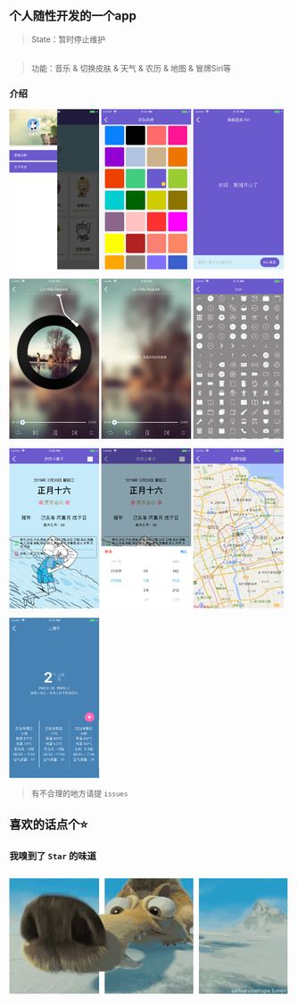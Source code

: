
## 个人随性开发的一个app

> State：暂时停止维护
######
> 功能：音乐 & 切换皮肤 & 天气 & 农历 & 地图 & 冒牌Siri等

### 介绍

<p>
    <img src="https://github.com/gitSirzh/Nostalgia/blob/master/z_view/img/introduce/userCore.png" width="32%" height="32%">
    <img src="https://github.com/gitSirzh/Nostalgia/blob/master/z_view/img/introduce/colorStyle.png" width="32%" height="32%">
    <img src="https://github.com/gitSirzh/Nostalgia/blob/master/z_view/img/introduce/ai.png" width="32%" height="32%">
<p>

<p>
    <img src="https://github.com/gitSirzh/Nostalgia/blob/master/z_view/img/introduce/music.png" width="32%" height="32%">
    <img src="https://github.com/gitSirzh/Nostalgia/blob/master/z_view/img/introduce/lyric.png" width="32%" height="32%">
    <img src="https://github.com/gitSirzh/Nostalgia/blob/master/z_view/img/introduce/icons.png" width="32%" height="32%">
<p>

<p>
    <img src="https://github.com/gitSirzh/Nostalgia/blob/master/z_view/img/introduce/calendar.png" width="32%" height="32%">
    <img src="https://github.com/gitSirzh/Nostalgia/blob/master/z_view/img/introduce/pickers.png" width="32%" height="32%">
    <img src="https://github.com/gitSirzh/Nostalgia/blob/master/z_view/img/introduce/baiduMap.png" width="32%" height="32%">
<p>

<p>
    <img src="https://github.com/gitSirzh/Nostalgia/blob/master/z_view/img/introduce/weather.png" width="32%" height="32%">
<p>


> 有不合理的地方请提 `issues`


## 喜欢的话点个⭐️
### 我嗅到了 `Star` 的味道
## ![](https://github.com/gitSirzh/Nostalgia/blob/master/z_view/img/introduce/%E5%86%B0%E6%B2%B3%E4%B8%96%E7%BA%AA-%E6%9D%BE%E9%BC%A0.gif)
